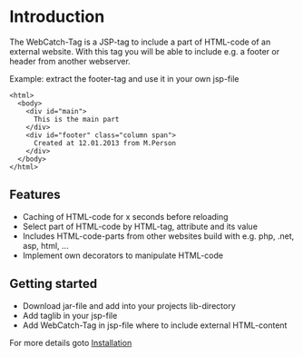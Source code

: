 # Introduction #

The WebCatch-Tag is a JSP-tag to include a part of HTML-code of an external website. With this tag you will be able to include e.g. a footer or header from another webserver.

Example: extract the footer-tag and use it in your own jsp-file
```
<html>
  <body>
    <div id="main">
      This is the main part
    </div>
    <div id="footer" class="column span">
      Created at 12.01.2013 from M.Person
    </div>
  </body>
</html>
```

## Features ##

  * Caching of HTML-code for x seconds before reloading
  * Select part of HTML-code by HTML-tag, attribute and its value
  * Includes HTML-code-parts from other websites build with e.g. php, .net, asp, html, ...
  * Implement own decorators to manipulate HTML-code


## Getting started ##

  * Download jar-file and add into your projects lib-directory
  * Add taglib in your jsp-file
  * Add WebCatch-Tag in jsp-file where to include external HTML-content

For more details goto [Installation](Installation.md)